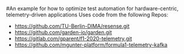 #An example for how to optimize test automation for hardware-centric, telemetry-driven applications 
Uses code from the following Repos:
- https://github.com/TU-Berlin-DIMA/resense.git
- https://github.com/garden-io/garden.git
- https://gitlab.com/gparent/f1-2020-telemetry.git
- https://github.com/mgunter-platform/formula1-telemetry-kafka


